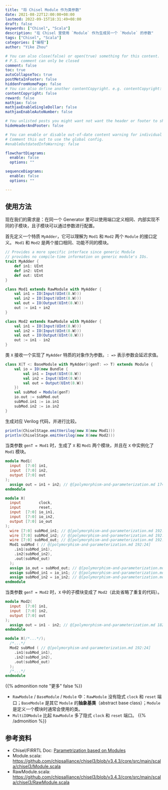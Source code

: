 ```yaml
---
title: "将 Chisel Module 作为类参数"
date: 2021-08-22T12:00:00+08:00
lastmod: 2022-09-15T18:31:49+08:00
draft: false
keywords: ["Chisel", "Scala"]
description: "在 Chisel 里使用 `Module` 作为生成另一个 `Module` 的参数"
tags: ["Chisel", "Scala"]
categories: ["编程"]
author: "Yike Zhou"

# You can also close(false) or open(true) something for this content.
# P.S. comment can only be closed
comment: false
toc: true
autoCollapseToc: true
postMetaInFooter: false
hiddenFromHomePage: false
# You can also define another contentCopyright. e.g. contentCopyright: "This is another copyright."
contentCopyright: false
reward: false
mathjax: false
mathjaxEnableSingleDollar: false
mathjaxEnableAutoNumber: false

# You unlisted posts you might want not want the header or footer to show
hideHeaderAndFooter: false

# You can enable or disable out-of-date content warning for individual post.
# Comment this out to use the global config.
#enableOutdatedInfoWarning: false

flowchartDiagrams:
  enable: false
  options: ""

sequenceDiagrams:
  enable: false
  options: ""

---
```


<!--more-->
## 使用方法

现在我们的需求是：在同一个 Generator 里可以使用端口定义相同、内部实现不同的子模块，且子模块可以通过参数进行配置。

首先定义一个特质 `MyAdder`，它可以理解为 `Mod1` 和 `Mod2` 两个 `Module` 的接口定义。
`Mod1` 和 `Mod2` 是两个接口相同、功能不同的模块。

```scala
// Provides a more specific interface since generic Module
// provides no compile-time information on generic module's IOs.
trait MyAdder {
    def in1: UInt
    def in2: UInt
    def out: UInt
}

class Mod1 extends RawModule with MyAdder {
    val in1 = IO(Input(UInt(8.W)))
    val in2 = IO(Input(UInt(8.W)))
    val out = IO(Output(UInt(8.W)))
    out := in1 + in2
}

class Mod2 extends RawModule with MyAdder {
    val in1 = IO(Input(UInt(8.W)))
    val in2 = IO(Input(UInt(8.W)))
    val out = IO(Output(UInt(8.W)))
    out := in1 - in2
}
```

类 `X` 接收一个实现了 `MyAdder` 特质的对象作为参数。`: =>` 表示参数会延迟求值。

```scala
class X[T <: BaseModule with MyAdder](genT: => T) extends Module {
    val io = IO(new Bundle {
        val in1 = Input(UInt(8.W))
        val in2 = Input(UInt(8.W))
        val out = Output(UInt(8.W))
    })
    val subMod = Module(genT)
    io.out := subMod.out
    subMod.in1 := io.in1
    subMod.in2 := io.in2
}
```

生成对应 Verilog 代码，并进行比较。

```scala
println(ChiselStage.emitVerilog(new X(new Mod1)))
println(ChiselStage.emitVerilog(new X(new Mod2)))
```

当类参数 `genT = Mod1` 时，生成了 `X` 和 `Mod1` 两个模块，并且在 `X` 中实例化了 `Mod1` 模块。

```verilog
module Mod1(
  input  [7:0] in1,
  input  [7:0] in2,
  output [7:0] out
);
  assign out = in1 + in2; // @[polymorphism-and-parameterization.md 174:16]
endmodule

module X(
  input        clock,
  input        reset,
  input  [7:0] io_in1,
  input  [7:0] io_in2,
  output [7:0] io_out
);
  wire [7:0] subMod_in1; // @[polymorphism-and-parameterization.md 192:24]
  wire [7:0] subMod_in2; // @[polymorphism-and-parameterization.md 192:24]
  wire [7:0] subMod_out; // @[polymorphism-and-parameterization.md 192:24]
  Mod1 subMod ( // @[polymorphism-and-parameterization.md 192:24]
    .in1(subMod_in1),
    .in2(subMod_in2),
    .out(subMod_out)
  );
  assign io_out = subMod_out; // @[polymorphism-and-parameterization.md 193:12]
  assign subMod_in1 = io_in1; // @[polymorphism-and-parameterization.md 194:16]
  assign subMod_in2 = io_in2; // @[polymorphism-and-parameterization.md 195:16]
endmodule
```

当类参数 `genT = Mod2` 时，`X` 中的子模块变成了 `Mod2`（此处省略了重复的代码）。

```verilog
module Mod2(
  input  [7:0] in1,
  input  [7:0] in2,
  output [7:0] out
);
  assign out = in1 - in2; // @[polymorphism-and-parameterization.md 182:16]
endmodule

module X(/*...*/);
  /*...*/
  Mod2 subMod ( // @[polymorphism-and-parameterization.md 192:24]
    .in1(subMod_in1),
    .in2(subMod_in2),
    .out(subMod_out)
  );
  /*...*/
endmodule
```

{{% admonition note "更多" false %}}
- `RawModule` / `BaseModule` / `Module` 中：`RawModule` 没有隐式 `clock` 和 `reset` 端口；`BaseModule` 是其它 `Module` 的**抽象基类**（abstract base class）；`Module` 是定义一个模块时通常会使用的类。
- `MultiIOModule` 比起 `RawModule` 多了隐式 `clock` 和 `reset` 端口。
{{% /admonition %}}

## 参考资料

- Chisel/FIRRTL Doc: [Parametrization based on Modules](https://www.chisel-lang.org/chisel3/docs/explanations/polymorphism-and-parameterization.html#parametrization-based-on-modules)
- Module.scala: https://github.com/chipsalliance/chisel3/blob/v3.4.3/core/src/main/scala/chisel3/Module.scala
- RawModule.scala: https://github.com/chipsalliance/chisel3/blob/v3.4.3/core/src/main/scala/chisel3/RawModule.scala